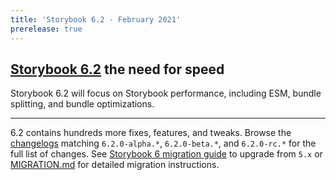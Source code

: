 ```yaml
---
title: 'Storybook 6.2 - February 2021'
prerelease: true
---
```


## [Storybook 6.2](https://github.com/storybookjs/storybook/issues/13160) the need for speed

Storybook 6.2 will focus on Storybook performance, including ESM, bundle splitting, and bundle optimizations.

---

6.2 contains hundreds more fixes, features, and tweaks. Browse the [changelogs](https://github.com/storybookjs/storybook/blob/next/CHANGELOG.md) matching `6.2.0-alpha.*`, `6.2.0-beta.*`, and `6.2.0-rc.*` for the full list of changes. See [Storybook 6 migration guide](https://storybook.js.org/blog/storybook-6-migration-guide/) to upgrade from `5.x` or [MIGRATION.md](https://github.com/storybookjs/storybook/blob/next/MIGRATION.md) for detailed migration instructions.

